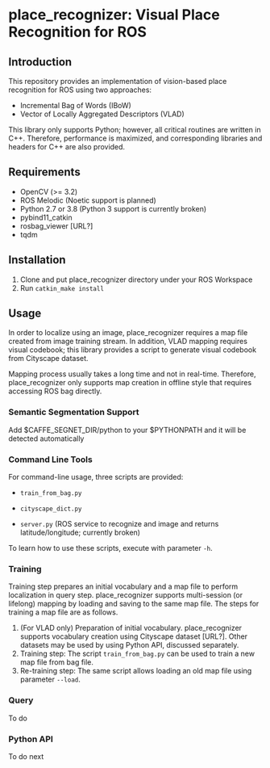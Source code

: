 # place_recognizer: Visual Place Recognition for ROS

## Introduction
This repository provides an implementation of vision-based place recognition for ROS using two approaches: 

- Incremental Bag of Words (IBoW)
- Vector of Locally Aggregated Descriptors (VLAD)

This library only supports Python; however, all critical routines are written in C++. Therefore, performance is maximized, and corresponding libraries and headers for C++ are also provided.

## Requirements

- OpenCV (>= 3.2)
- ROS Melodic (Noetic support is planned)
- Python 2.7 or 3.8 (Python 3 support is currently broken)
- pybind11_catkin
- rosbag_viewer [URL?]
- tqdm

## Installation

1. Clone and put place_recognizer directory under your ROS Workspace
2. Run `catkin_make install`

## Usage

In order to localize using an image, place_recognizer requires a map file created from image training stream. In addition, VLAD mapping requires visual codebook; this library provides a script to generate visual codebook from Cityscape dataset. 

Mapping process usually takes a long time and not in real-time. Therefore, place_recognizer only supports map creation in offline style that requires accessing ROS bag directly.

### Semantic Segmentation Support

Add $CAFFE_SEGNET_DIR/python to your $PYTHONPATH and it will be detected automatically

### Command Line Tools

For command-line usage, three scripts are provided:

- `train_from_bag.py`

- `cityscape_dict.py`
- `server.py` (ROS service to recognize and image and returns latitude/longitude; currently broken)

To learn how to use these scripts, execute with parameter `-h`.

### Training

Training step prepares an initial vocabulary and a map file to perform localization in query step. place_recognizer supports multi-session (or lifelong) mapping by loading and saving to the same map file. The steps for training a map file are as follows.

1. (For VLAD only) Preparation of initial vocabulary. place_recognizer supports vocabulary creation using Cityscape dataset [URL?]. Other datasets may be used by using Python API, discussed separately.
2. Training step: The script `train_from_bag.py` can be used to train a new map file from bag file.
3. Re-training step: The same script allows loading an old map file using parameter `--load`.

### Query

To do

### Python API

To do next